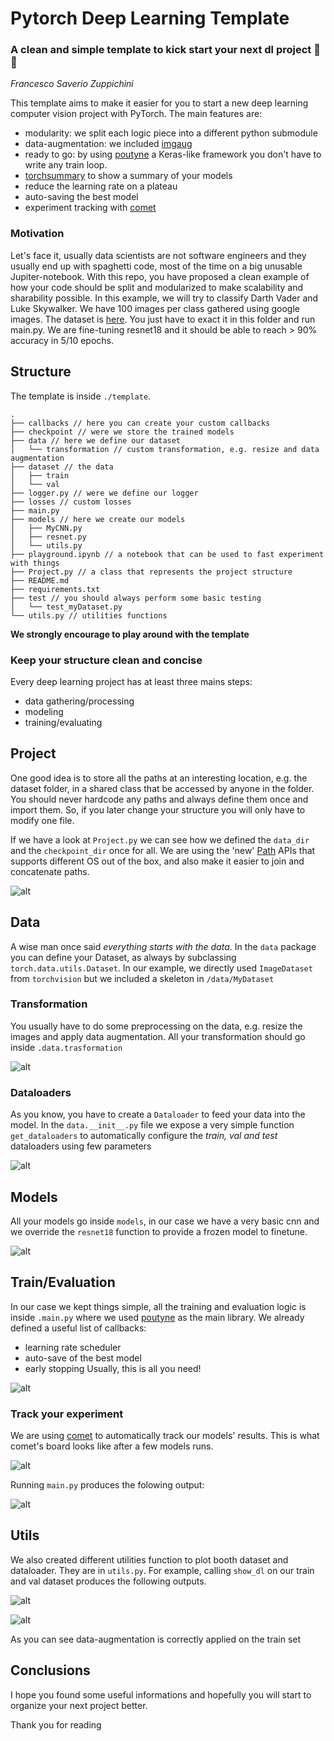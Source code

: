 
# Pytorch Deep Learning Template
### A clean and simple template to kick start your next dl project 🚀🚀
*Francesco Saverio Zuppichini*

This template aims to make it easier for you to start a new deep learning computer vision project with PyTorch. The main features are:

- modularity: we split each logic piece into a different python submodule
- data-augmentation: we included [imgaug](https://imgaug.readthedocs.io/en/latest/)
- ready to go: by using [poutyne](https://pypi.org/project/Poutyne/) a Keras-like  framework you don't have to write any train loop.
- [torchsummary](https://github.com/sksq96/pytorch-summary) to show a summary of your models
- reduce the learning rate on a plateau
- auto-saving the best model
- experiment tracking with [comet](https://www.comet.ml/)

### Motivation
Let's face it,  usually data scientists are not software engineers and they usually end up with spaghetti code, most of the time on a big unusable Jupiter-notebook. With this repo, you have proposed a clean example of how your code should be split and modularized to make scalability and sharability possible. In this example, we will try to classify Darth Vader and Luke Skywalker. We have 100 images per class gathered using google images. The dataset is [here](https://drive.google.com/open?id=1LyHJxUVjOgDIgGJL4MnDhA10xjejWuw7). You just have to exact it in this folder and run main.py. We are fine-tuning resnet18 and it should be able to reach > 90% accuracy in 5/10 epochs.

## Structure
The template is inside `./template`.
```
.
├── callbacks // here you can create your custom callbacks
├── checkpoint // were we store the trained models
├── data // here we define our dataset
│   └── transformation // custom transformation, e.g. resize and data augmentation
├── dataset // the data
│   ├── train
│   └── val
├── logger.py // were we define our logger
├── losses // custom losses
├── main.py
├── models // here we create our models
│   ├── MyCNN.py
│   ├── resnet.py
│   └── utils.py
├── playground.ipynb // a notebook that can be used to fast experiment with things
├── Project.py // a class that represents the project structure
├── README.md
├── requirements.txt
├── test // you should always perform some basic testing
│   └── test_myDataset.py
└── utils.py // utilities functions
```


**We strongly encourage to play around with the template**

### Keep your structure clean and concise

Every deep learning project has at least three mains steps:

- data gathering/processing
- modeling
- training/evaluating

## Project
One good idea is to store all the paths at an interesting location, e.g. the dataset folder, in a shared class that be accessed by anyone in the folder. You should never hardcode any paths and always define them once and import them. So, if you later change your structure you will only have to modify one file.

If we have a look at `Project.py` we can see how we defined the `data_dir` and the `checkpoint_dir` once for all. We are using the 'new' [Path](https://docs.python.org/3/library/pathlib.html) APIs that supports different OS out of the box, and also make it easier to join and concatenate paths. 

![alt](https://raw.githubusercontent.com/FrancescoSaverioZuppichini/PyTorch-Deep-Learning-Skeletron/develop/images/Project.png)

## Data
A wise man once said *everything starts with the data*. In the `data` package you can define your Dataset, as always by subclassing `torch.data.utils.Dataset`. In our example, we directly used `ImageDataset` from `torchvision` but we included a skeleton in `/data/MyDataset`

### Transformation
You usually have to do some preprocessing on the data, e.g. resize the images and apply data augmentation. All your transformation should go inside `.data.trasformation`


![alt](https://raw.githubusercontent.com/FrancescoSaverioZuppichini/PyTorch-Deep-Learning-Skeletron/develop/images/transformation.png)

### Dataloaders
As you know, you have to create a `Dataloader` to feed your data into the model. In the `data.__init__.py` file we expose a very simple function `get_dataloaders` to automatically configure the *train, val and test* dataloaders using few parameters

![alt](https://raw.githubusercontent.com/FrancescoSaverioZuppichini/PyTorch-Deep-Learning-Skeletron/develop/images/data.png)

## Models
All your models go inside `models`, in our case we have a very basic cnn and we override the `resnet18` function to provide a frozen model to finetune.

![alt](https://github.com/FrancescoSaverioZuppichini/PyTorch-Deep-Learning-Skeletron/blob/develop/images/resnet.png?raw=true)

## Train/Evaluation

In our case we kept things simple, all the training and evaluation logic is inside `.main.py` where we used [poutyne](https://pypi.org/project/Poutyne/) as the main library. We already defined a useful list of callbacks:

- learning rate scheduler
- auto-save of the best model
- early stopping
Usually, this is all you need!

![alt](https://github.com/FrancescoSaverioZuppichini/PyTorch-Deep-Learning-Skeletron/blob/develop/images/main.png?raw=true)

### Track your experiment
We are using [comet](https://www.comet.ml/) to automatically track our models' results. This is what comet's board looks like after a few models runs.


![alt](https://github.com/FrancescoSaverioZuppichini/PyTorch-Deep-Learning-Skeletron/blob/develop/images/comet.jpg?raw=true)


Running `main.py` produces the folowing output:

![alt](https://github.com/FrancescoSaverioZuppichini/PyTorch-Deep-Learning-Skeletron/blob/develop/images/output.jpg?raw=true)

## Utils

We also created different utilities function to plot booth dataset and dataloader. They are in `utils.py`. For example, calling `show_dl` on our train and val dataset produces the following outputs.


![alt](https://github.com/FrancescoSaverioZuppichini/PyTorch-Deep-Learning-Skeletron/blob/develop/images/Figure_1.png?raw=true)

![alt](https://github.com/FrancescoSaverioZuppichini/PyTorch-Deep-Learning-Skeletron/blob/develop/images/Figure_2.png?raw=true)

As you can see data-augmentation is correctly applied on the train set

## Conclusions
I hope you found some useful informations and hopefully you will start to organize your next project better.

Thank you for reading
